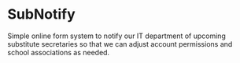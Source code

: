 # SubNotify
Simple online form system to notify our IT department of upcoming substitute secretaries so that we can adjust account permissions and school associations as needed.
